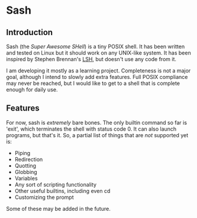 # Sash

## Introduction

Sash (the *Super Awesome SHell*) is a tiny POSIX shell. It has been written and tested on Linux but it should work on any UNIX-like system. It has been inspired by Stephen Brennan's [LSH](/uri "https://brennan.io/2015/01/16/write-a-shell-in-c/"), but doesn't use any code from it.

I am developing it mostly as a learning project. Completeness is not a major goal, although I intend to slowly add extra features. Full POSIX compliance may never be reached, but I would like to get to a shell that is complete enough for daily use.

## Features

For now, sash is *extremely* bare bones. The only builtin command so far is 'exit', which terminates the shell with status code 0. It can also launch programs, but that's it. So, a partial list of things that are *not* supported yet is:

- Piping
- Redirection
- Quotting
- Globbing
- Variables
- Any sort of scripting functionality
- Other useful builtins, including even cd
- Customizing the prompt

Some of these may be added in the future.
